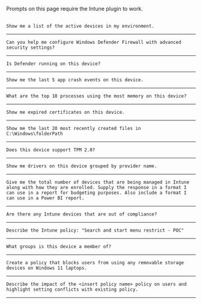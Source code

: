 Prompts on this page require the Intune plugin to work.
<br><br>
```
Show me a list of the active devices in my environment.
```
---
```
Can you help me configure Windows Defender Firewall with advanced security settings?
```
---
```
Is Defender running on this device?
```
---
```
Show me the last 5 app crash events on this device.
```
---
```
What are the top 10 processes using the most memory on this device?
```
---
```
Show me expired certificates on this device.
```
---
```
Show me the last 20 most recently created files in C:\Windows\folderPath
```
---
```
Does this device support TPM 2.0?
```
---
```
Show me drivers on this device grouped by provider name.
```
---
```
Give me the total number of devices that are being managed in Intune along with how they are enrolled. Supply the response in a format I can use in a report for budgeting purposes. Also include a format I can use in a Power BI report.
```
---
```
Are there any Intune devices that are out of compliance?
```
---
```
Describe the Intune policy: "Search and start menu restrict - POC"
```
---
```
What groups is this device a member of?
```
---
```
Create a policy that blocks users from using any removable storage devices on Windows 11 laptops.
```
---
```
Describe the impact of the <insert policy name> policy on users and highlight setting conflicts with existing policy.
```
---
